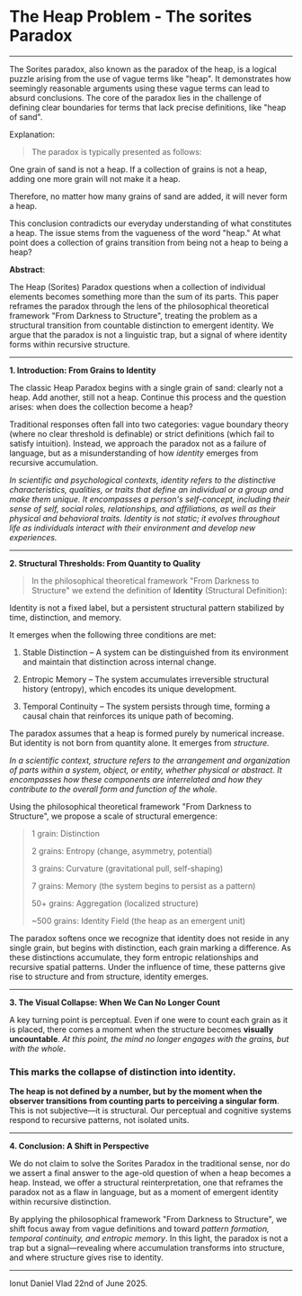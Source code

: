 # **The Heap Problem - The sorites Paradox**

---

The Sorites paradox, also known as the paradox of the heap, is a logical puzzle arising from the use of vague terms like "heap". It demonstrates how seemingly reasonable arguments using these vague terms can lead to absurd conclusions. The core of the paradox lies in the challenge of defining clear boundaries for terms that lack precise definitions, like "heap of sand". 

Explanation:
>The paradox is typically presented as follows: 

One grain of sand is not a heap.
If a collection of grains is not a heap, adding one more grain will not make it a heap.

Therefore, no matter how many grains of sand are added, it will never form a heap.

This conclusion contradicts our everyday understanding of what constitutes a heap. The issue stems from the vagueness of the word "heap." At what point does a collection of grains transition from being not a heap to being a heap? 

**Abstract**: 

The Heap (Sorites) Paradox questions when a collection of individual elements becomes something more than the sum of its parts. This paper reframes the paradox through the lens of the philosophical theoretical framework "From Darkness to Structure", treating the problem as a structural transition from countable distinction to emergent identity. We argue that the paradox is not a linguistic trap, but a signal of where identity forms within recursive structure.

---

**1. Introduction: From Grains to Identity**

The classic Heap Paradox begins with a single grain of sand: clearly not a heap. Add another, still not a heap. Continue this process and the question arises: when does the collection become a heap?

Traditional responses often fall into two categories: vague boundary theory (where no clear threshold is definable) or strict definitions (which fail to satisfy intuition). Instead, we approach the paradox not as a failure of language, but as a misunderstanding of how *identity* emerges from recursive accumulation.

*In scientific and psychological contexts, identity refers to the distinctive characteristics, qualities, or traits that define an individual or a group and make them unique. It encompasses a person's self-concept, including their sense of self, social roles, relationships, and affiliations, as well as their physical and behavioral traits. Identity is not static; it evolves throughout life as individuals interact with their environment and develop new experiences.*

---

**2. Structural Thresholds: From Quantity to Quality**

> In the philosophical theoretical framework "From Darkness to Structure" we extend the definition of **Identity** (Structural Definition):

Identity is not a fixed label, but a persistent structural pattern stabilized by time, distinction, and memory.

It emerges when the following three conditions are met:

1. Stable Distinction – A system can be distinguished from its environment and maintain that distinction across internal change.


2. Entropic Memory – The system accumulates irreversible structural history (entropy), which encodes its unique development.


3. Temporal Continuity – The system persists through time, forming a causal chain that reinforces its unique path of becoming.

The paradox assumes that a heap is formed purely by numerical increase. But identity is not born from quantity alone. It emerges from *structure.*

*In a scientific context, structure refers to the arrangement and organization of parts within a system, object, or entity, whether physical or abstract. It encompasses how these components are interrelated and how they contribute to the overall form and function of the whole.*

Using the philosophical theoretical framework "From Darkness to Structure", we propose a scale of structural emergence:

> 1 grain: Distinction
>
> 2 grains: Entropy (change, asymmetry, potential)
>
> 3 grains: Curvature (gravitational pull, self-shaping)
>
> 7 grains: Memory (the system begins to persist as a pattern)
>
> 50+ grains: Aggregation (localized structure)
>
> ~500 grains: Identity Field (the heap as an emergent unit)


The paradox softens once we recognize that identity does not reside in any single grain, but begins with distinction, each grain marking a difference. As these distinctions accumulate, they form entropic relationships and recursive spatial patterns. Under the influence of time, these patterns give rise to structure and from structure, identity emerges.

---

**3. The Visual Collapse: When We Can No Longer Count**

A key turning point is perceptual. Even if one were to count each grain as it is placed, there comes a moment when the structure becomes **visually uncountable**. *At this point, the mind no longer engages with the grains, but with the whole*.

### This marks the collapse of distinction into identity.

**The heap is not defined by a number, but by the moment when the observer transitions from counting parts to perceiving a singular form**. This is not subjective—it is structural. Our perceptual and cognitive systems respond to recursive patterns, not isolated units.

---

**4. Conclusion: A Shift in Perspective**

We do not claim to solve the Sorites Paradox in the traditional sense, nor do we assert a final answer to the age-old question of when a heap becomes a heap. Instead, we offer a structural reinterpretation, one that reframes the paradox not as a flaw in language, but as a moment of emergent identity within recursive distinction.

By applying the philosophical framework "From Darkness to Structure", we shift focus away from vague definitions and toward *pattern formation, temporal continuity, and entropic memory*. In this light, the paradox is not a trap but a signal—revealing where accumulation transforms into structure, and where structure gives rise to identity.

---

Ionut Daniel Vlad
22nd of June 2025.

